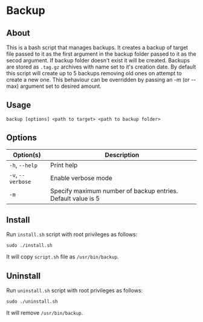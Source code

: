 # Backup

## About

This  is  a  bash  script  that manages backups. It creates a backup of
target  file  passed  to  it as the first argument in the backup folder
passed  to  it as the secod argument. If backup folder doesn't exist it
will be created. Backups are stored as `.tag.gz` archives with name set
to  it's  creation  date.  By  default  this script will create up to 5
backups  removing  old  ones  on  attempt  to  create  a  new one. This
behaviour  can  be  overridden  by  passing  an  -m (or --max) argument
set to desired amount.

## Usage

``` console
backup [options] <path to target> <path to backup folder>
```

## Options

| Option(s)         | Description                                                  |
|-------------------|--------------------------------------------------------------|
| `-h`, `--help`    | Print help                                                   |
| `-v`, `--verbose` | Enable verbose mode                                          |
| `-m`              | Specify maximum number of backup entries. Default value is 5 |

## Install

Run `install.sh` script with root privileges as follows:

```console
sudo ./install.sh
```

It will copy `script.sh` file as `/usr/bin/backup`.

## Uninstall

Run `uninstall.sh` script with root privileges as follows:

```console
sudo ./uninstall.sh
```

It will remove `/usr/bin/backup`.
